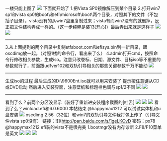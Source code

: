 一楼只能上图了
![](https://wvbarchive.s3-ap-northeast-1.amazonaws.com/4971421332/70ba421e95cad1c8bec63887763e6709c83d5102.jpg)
下面就开始了
1.把Vista SP0镜像解压到某个目录
2.打开win7 sp1和vista sp0的boot\和efi\microsoft\boot\两个目录，对照其下的文件（不包括子目录），vista没有的从win7盘里复制过来；vista有而win7没有的就删掉，反正把文件结构弄成一样的。（这一步纯粹是装13[开心]）最后弄出来就是这样子
![](https://wvbarchive.s3-ap-northeast-1.amazonaws.com/4971421332/e3381bd88d1001e9e023d2afb10e7bec55e7976d.jpg)
![](https://wvbarchive.s3-ap-northeast-1.amazonaws.com/4971421332/fa55aa10728b47109ac93d6ccacec3fdfe0323a5.jpg)
***
3.从上面提到的两个目录中复制etfsboot.com和efisys.bin到一新目录，跟oscdimg放一起。（对照1楼的命令行，看出来了么）
4.admin打开cmd，按照命令行修改相关参数，生成iso。注意只改卷标、日期、源文件、目标iso等不重要的参数就行了，前面跟udfver102和双轨引导相关的那些关键参数千万不能动
![](https://wvbarchive.s3-ap-northeast-1.amazonaws.com/4971421332/7a075d86e950352a7f56e7a85a43fbf2b3118b55.jpg)
***
生成iso的过程
最后生成的D:\9600Ent.iso就可以用来安装了
提示按任意键从CD或DVD启动
然后进入安装界面，注意壁纸和标题栏色调与sp1/2不同
![](https://wvbarchive.s3-ap-northeast-1.amazonaws.com/4971421332/90566bf531adcbefbae5b3a6a5af2edda1cc9fb7.jpg)
![](https://wvbarchive.s3-ap-northeast-1.amazonaws.com/4971421332/990db02b6059252d7eb2d0a43d9b033b59b5b9db.jpg)
***
看到了么？前两个分区没显示（装好了重新进安装程序截图的[吐舌]
![](https://wvbarchive.s3-ap-northeast-1.amazonaws.com/4971421332/d8d6150f0cf3d7cae23af3d6fb1fbe096963a9bc.jpg)
![](https://wvbarchive.s3-ap-northeast-1.amazonaws.com/4971421332/0cfc09071d950a7b7b91826403d162d9f0d3c9e4.jpg)
![](https://wvbarchive.s3-ap-northeast-1.amazonaws.com/4971421332/01c0f00b304e251f9a8f2858ae86c9177e3e530f.jpg)
看到了么？winload.efi和6.0.6000
本帖结束
@happymax1212 可以试试实体机和u盘安装
![](https://wvbarchive.s3-ap-northeast-1.amazonaws.com/4971421332/b7f7f68ea0ec08fad752dd0750ee3d6d54fbda32.jpg)
oscdimg 2.56（32位）和win7的双轨引导文件我打包上传了（引导文件vista sp0没有）
链接：![](http://pan.baidu.com/s/1geLKCvD 密码：px78
@happymax1212 
efi装的vista不是很完美
1.bootmgr没有内存诊断
2.F8/F10菜单是英文
![](https://wvbarchive.s3-ap-northeast-1.amazonaws.com/4971421332/bd0ec850f3deb48f5c8d877ff91f3a292ff578a4.jpg)
![](https://wvbarchive.s3-ap-northeast-1.amazonaws.com/4971421332/8be72e550923dd54b62181c9d809b3de9d824832.jpg)
![](https://wvbarchive.s3-ap-northeast-1.amazonaws.com/4971421332/8eeffa17fdfaaf513d07a71e855494eef21f7aa4.jpg)
